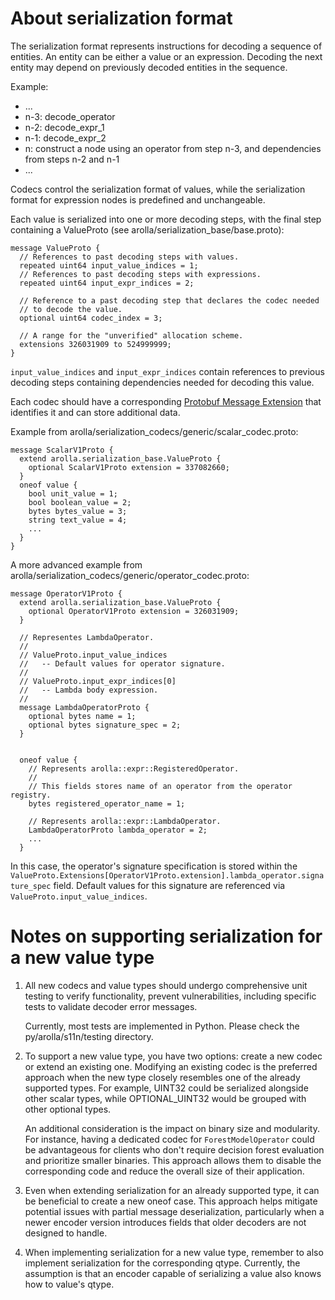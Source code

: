 # About serialization format

The serialization format represents instructions for decoding a sequence of
entities. An entity can be either a value or an expression. Decoding the next
entity may depend on previously decoded entities in the sequence.

Example:

*   ...
*   n-3: decode_operator
*   n-2: decode_expr_1
*   n-1: decode_expr_2
*   n: construct a node using an operator from step n-3, and dependencies from
    steps n-2 and n-1
*   ...

Codecs control the serialization format of values, while the serialization
format for expression nodes is predefined and unchangeable.

Each value is serialized into one or more decoding steps, with the final step
containing a ValueProto (see
arolla/serialization_base/base.proto):

```
message ValueProto {
  // References to past decoding steps with values.
  repeated uint64 input_value_indices = 1;
  // References to past decoding steps with expressions.
  repeated uint64 input_expr_indices = 2;

  // Reference to a past decoding step that declares the codec needed
  // to decode the value.
  optional uint64 codec_index = 3;

  // A range for the "unverified" allocation scheme.
  extensions 326031909 to 524999999;
}
```

`input_value_indices` and `input_expr_indices` contain references to previous
decoding steps containing dependencies needed for decoding this value.

Each codec should have a corresponding
[Protobuf Message Extension](https://developers.google.com/protocol-buffers/docs/proto#extensions)
that identifies it and can store additional data.

Example from
arolla/serialization_codecs/generic/scalar_codec.proto:

```
message ScalarV1Proto {
  extend arolla.serialization_base.ValueProto {
    optional ScalarV1Proto extension = 337082660;
  }
  oneof value {
    bool unit_value = 1;
    bool boolean_value = 2;
    bytes bytes_value = 3;
    string text_value = 4;
    ...
  }
}
```

A more advanced example from
arolla/serialization_codecs/generic/operator_codec.proto:

```
message OperatorV1Proto {
  extend arolla.serialization_base.ValueProto {
    optional OperatorV1Proto extension = 326031909;
  }

  // Representes LambdaOperator.
  //
  // ValueProto.input_value_indices
  //   -- Default values for operator signature.
  //
  // ValueProto.input_expr_indices[0]
  //   -- Lambda body expression.
  //
  message LambdaOperatorProto {
    optional bytes name = 1;
    optional bytes signature_spec = 2;
  }


  oneof value {
    // Represents arolla::expr::RegisteredOperator.
    //
    // This fields stores name of an operator from the operator registry.
    bytes registered_operator_name = 1;

    // Represents arolla::expr::LambdaOperator.
    LambdaOperatorProto lambda_operator = 2;
    ...
  }
```

In this case, the operator's signature specification is stored within the
`ValueProto.Extensions[OperatorV1Proto.extension].lambda_operator.signature_spec`
field. Default values for this signature are referenced via
`ValueProto.input_value_indices`.

# Notes on supporting serialization for a new value type

1.  All new codecs and value types should undergo comprehensive unit testing to
    verify functionality, prevent vulnerabilities, including specific tests to
    validate decoder error messages.

    Currently, most tests are implemented in Python. Please check the
    py/arolla/s11n/testing directory.

2.  To support a new value type, you have two options: create a new codec or
    extend an existing one. Modifying an existing codec is the preferred
    approach when the new type closely resembles one of the already supported
    types. For example, UINT32 could be serialized alongside other scalar types,
    while OPTIONAL_UINT32 would be grouped with other optional types.

    An additional consideration is the impact on binary size and modularity. For
    instance, having a dedicated codec for `ForestModelOperator` could be
    advantageous for clients who don't require decision forest evaluation and
    prioritize smaller binaries. This approach allows them to disable the
    corresponding code and reduce the overall size of their application.

3.  Even when extending serialization for an already supported type, it can be
    beneficial to create a new oneof case. This approach helps mitigate
    potential issues with partial message deserialization, particularly when a
    newer encoder version introduces fields that older decoders are not designed
    to handle.

4.  When implementing serialization for a new value type, remember to also
    implement serialization for the corresponding qtype. Currently, the
    assumption is that an encoder capable of serializing a value also knows how
    to value's qtype.
